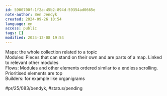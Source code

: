 ```yaml
---
id: 5900700f-1f2a-45b2-894d-59354ad0665e
note-author: Ben Jendyk
created: 2024-09-26 10:54
language: en
access: public
tags: []
modified: 2024-12-08 19:54
---
```


Maps: the whole collection related to a topic  
Modules: Pieces that can stand on their own and are parts of a map. Linked to relevant other modules  
Flows: Modules and other elements ordered similar to a endless scrolling. Prioritised elements are top  
Builders: for example like organigrams


#pr/25/083/bendyk, #status/pending
